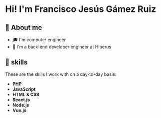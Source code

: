 # Hi! I'm Francisco Jesús Gámez Ruiz

## :book: About me
- 🎓 I'm computer engineer
- 💼 I'm a back-end developer engineer at Hiberus
  
## 🚀 skills
These are the skills I work with on a day-to-day basis:

- **PHP**
- **JavaScript**
- **HTML & CSS**
- **React.js**
- **Node.js**
- **Vue.js**
